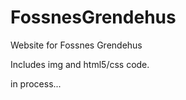 FossnesGrendehus
================

Website for Fossnes Grendehus

Includes img and html5/css code. 

in process...
